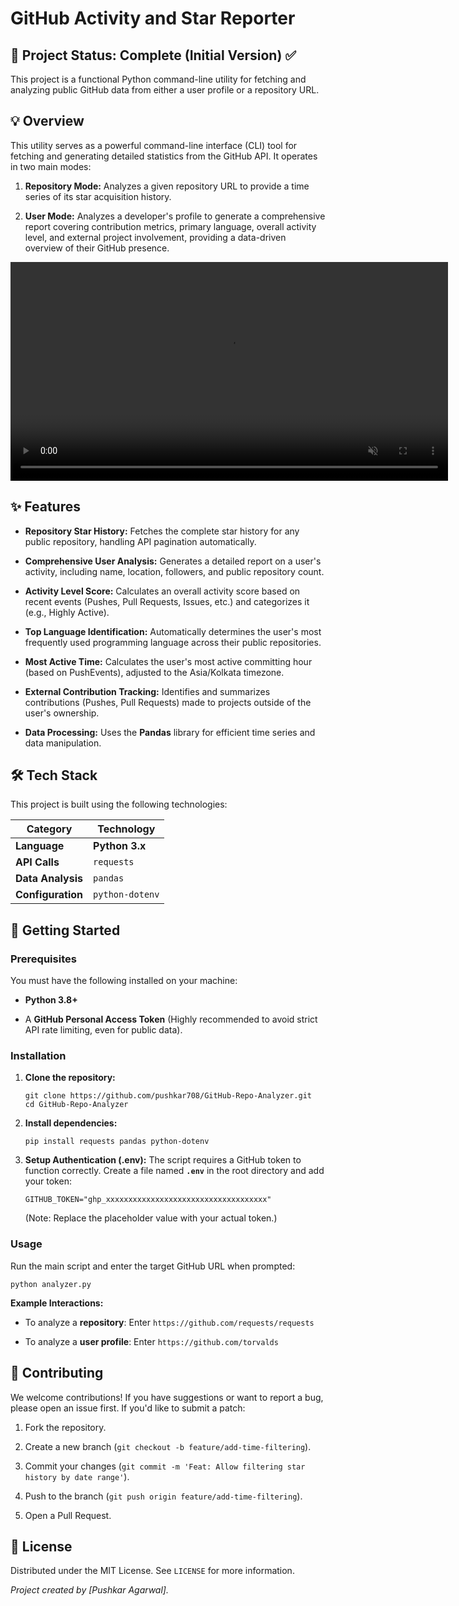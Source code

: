 # GitHub Activity and Star Reporter

## 🌟 Project Status: Complete (Initial Version) ✅

This project is a functional Python command-line utility for fetching and analyzing public GitHub data from either a user profile or a repository URL.

## 💡 Overview

This utility serves as a powerful command-line interface (CLI) tool for fetching and generating detailed statistics from the GitHub API. It operates in two main modes:

1.  **Repository Mode:** Analyzes a given repository URL to provide a time series of its star acquisition history.

2.  **User Mode:** Analyzes a developer's profile to generate a comprehensive report covering contribution metrics, primary language, overall activity level, and external project involvement, providing a data-driven overview of their GitHub presence.

<p align="center">
    <video src="https://github.com/user-attachments/assets/8b9efb48-31aa-4e08-aacc-42c613da147d" width="700" controls autoplay muted loop></video>
</p>

## ✨ Features

  * **Repository Star History:** Fetches the complete star history for any public repository, handling API pagination automatically.

  * **Comprehensive User Analysis:** Generates a detailed report on a user's activity, including name, location, followers, and public repository count.

  * **Activity Level Score:** Calculates an overall activity score based on recent events (Pushes, Pull Requests, Issues, etc.) and categorizes it (e.g., Highly Active).

  * **Top Language Identification:** Automatically determines the user's most frequently used programming language across their public repositories.

  * **Most Active Time:** Calculates the user's most active committing hour (based on PushEvents), adjusted to the Asia/Kolkata timezone.

  * **External Contribution Tracking:** Identifies and summarizes contributions (Pushes, Pull Requests) made to projects outside of the user's ownership.

  * **Data Processing:** Uses the **Pandas** library for efficient time series and data manipulation.

## 🛠️ Tech Stack

This project is built using the following technologies:

| Category | Technology |
| ----- | ----- |
| **Language** | **Python 3.x** |
| **API Calls** | `requests` |
| **Data Analysis** | `pandas` |
| **Configuration** | `python-dotenv` |

## 🚀 Getting Started

### Prerequisites

You must have the following installed on your machine:

  * **Python 3.8+**

  * A **GitHub Personal Access Token** (Highly recommended to avoid strict API rate limiting, even for public data).

### Installation

1.  **Clone the repository:**

    ```
    git clone https://github.com/pushkar708/GitHub-Repo-Analyzer.git
    cd GitHub-Repo-Analyzer

    ```

2.  **Install dependencies:**

    ```
    pip install requests pandas python-dotenv

    ```

3.  **Setup Authentication (.env):**
    The script requires a GitHub token to function correctly. Create a file named **`.env`** in the root directory and add your token:

    ```
    GITHUB_TOKEN="ghp_xxxxxxxxxxxxxxxxxxxxxxxxxxxxxxxxxxxx"

    ```

    (Note: Replace the placeholder value with your actual token.)

### Usage

Run the main script and enter the target GitHub URL when prompted:

```
python analyzer.py

```

**Example Interactions:**

  * To analyze a **repository**: Enter `https://github.com/requests/requests`

  * To analyze a **user profile**: Enter `https://github.com/torvalds`

## 🤝 Contributing

We welcome contributions\! If you have suggestions or want to report a bug, please open an issue first. If you'd like to submit a patch:

1.  Fork the repository.

2.  Create a new branch (`git checkout -b feature/add-time-filtering`).

3.  Commit your changes (`git commit -m 'Feat: Allow filtering star history by date range'`).

4.  Push to the branch (`git push origin feature/add-time-filtering`).

5.  Open a Pull Request.

## 📄 License

Distributed under the MIT License. See `LICENSE` for more information.

*Project created by \[Pushkar Agarwal\].*